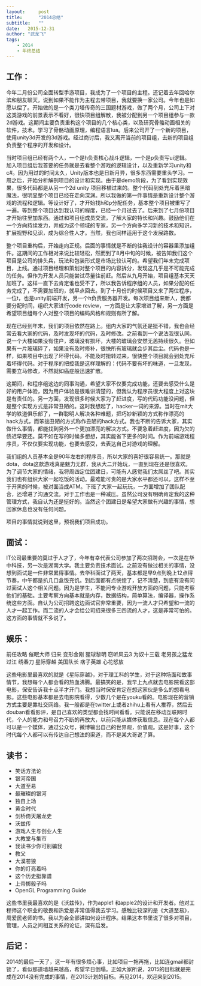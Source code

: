 ```yaml
---
layout:     post
title:      "2014总结"
subtitle:   "" 
date:   2015-12-31
author: "武龙飞"
tags:
    - 2014
    - 年终总结
---
```

## 工作：
今年二月份公司全面转型手游项目，我成为了一个项目的主程。还记着去年回哈尔滨和朋友聊天，说到如果不能作为主程去带项目，我就要换一家公司。今年也是如愿以偿了。开始做的是一个类刀塔传奇的三国题材游戏，做了两个月，公司上下对这类游戏的前景表示不看好，很快项目组解散，我被分配到另一个项目组参与一款2d游戏。这期间主要负责重构这个项目的几个核心类，以及研究骨骼动画相关的软件，技术。学习了骨骼动画原理，编程语言lua。后来公司开了一个新的项目，使用unity3d开发的3d游戏。经过商讨后，我又离开当前的项目组，去新的项目组负责整个程序的开发和设计。

当时项目组已经有两个人，一个是h负责核心战斗逻辑，一个是p负责写ui逻辑。加入项目组后我首要的任务就是去看整个游戏的逻辑设计，以及重新学习unity和c#。因为用过的时间太久，Unity版本也是日新月异，很多东西需要重头学习。一周之后，开始分析解剖项目的设计和实现。由于是demo阶段，为了看到实现效果，很多代码都是从另一个2d unity 项目移植过来的。整个代码到处充斥着黑暗魔法，很明显整个项目已经在走向深渊。所以我做的第一件事情是重新设计整个游戏的流程和逻辑。等设计好了，才开始找h和p分配任务，基本整个项目被重写了一遍。等到整个项目达到我认可的程度，已经一个月过去了。后来到了七月份项目才开始往里加东西。通过和项目组成员交流，了解大家的特长和兴趣。鼓励他们在一个方向持续发力，并成为这个领域的专家，另一个方向多学习新的技术和知识，扩展视野和见识，成为综合性人才。当然，我也同样适用于这个发展路数。


整个项目重构后，开始走向正规。后面的事情就是不断的往我设计的容器里添加组件。这期间的工作相对来说比较轻松，然而到了8月中旬的时候，被告知我们这个项目是公司的排头兵，玩法和包装形式是市场比较认可的。希望我们年末完成项目，上线。通过项目经理和策划对整个项目的内容拆分，发现这几乎是不可能完成的任务。但作为开发人员只能尝试尽量往前赶。然后从九月开始，项目组基本天天加班了。这样一直下去肯定谁也受不了，所以我告诉程序组的人员，如果分配的任务完成了，不需要加班的，就早点回去。到了十月份的时候项目又来了两位程序，一位t，也是unity前端开发，另一个h负责服务器开发。每次项目组来新人，我都要分配时间，组织大家进行code review，一方面是让大家增进了解，另一方面是希望项目组每个人对整个项目的编码风格和规则有所了解。

现在已经到年末，我们的项目依然在路上。组内大家的气氛还是挺不错，我也会经常去看大家的代码，及时发现坏的代码，及时修改。之前看到一个说法我很认同。说一个大楼如果没有住户，玻璃没有损坏，大楼的玻璃会安然无恙持续很久。但如果有一片玻璃碎了，如果没有及时修补，很快所有玻璃就会步其后尘。代码也是一样，如果项目中出现了坏得代码，不能及时扭转过来，很快整个项目就会到处充斥着坏得代码。对于程序的把控我是这样理解的：代码不要有坏的味道，一旦发现，需要立马修改，不然就如癌症般迅速扩散。

这期间，和程序组这边的同事沟通，希望大家不仅要完成功能，还要去感受什么是好的用户体验，因为用户体验是很难讲清楚的，但我认为程序员很大程度上对这块是有责任的。另一方面，发现很多时候大家为了赶进度，写的代码功能没问题，但是整个实现方式是非常丑陋的。这时我想起了，hacker一词的来源。当时在mit大学的铁道俱乐部了，一群聪明人解决各种难题，把巧妙新颖的方式称作漂亮的hack方式，而笨拙丑陋的方式称作丑陋的hack方式。我也不断的告诉大家，其实做什么事情，都能找到另外一个更加漂亮的解决方式。不要急着赶进度，因为欠的债迟早要还。莫不如在写的时候多想想，其实能省下更多的时间。作为前端游戏程序员，不仅仅要实现功能，也要去感受，去表达自己对游戏的理解。

我们组的人员基本全是90年左右的程序员，所以大家的喜好很容易统一。那就是dota，dota这款游戏真是魅力无群，我从大二开始玩，一直到现在还是很喜欢。为了调节大家的情绪，我将周四定位团建日，可能有人感觉我们太屌丝了吧。其实我们也有组织大家一起吃饭的活动。最难能可贵的是大家水平都还可以，这样不至于开黑的时候，被对面当成ATM。下班了大家一起玩玩，一方面增加了团队配合，还增进了沟通交流。对于工作也是一种减压。虽然公司没有明确肯定我的这种管理方式，我自认为还是挺好的。当然这个团建日是希望大家做有兴趣的事情，想回家休息也没有任何问题。


项目的事情就说到这里，预祝我们项目成功。

## 面试：
IT公司最重要的莫过于人才了，今年有幸代表公司参加了两次招聘会，一次是在华中科技，另一次是湖南大学。我主要负责技术面试。之前没有做过相关的事情，没想到面试是一件非常累得事情。去华科面试了两天，基本都是早9点到晚上12点得节奏，中午都是扒几口盒饭充饥。到后面都有点恍惚了，记不清楚，到底有没有问过面试人这个相关问题。因为是学生，不能问专业游戏开放方面的问题，只能考察他们的基础。主要考察方向基本就是内存，数据结构，简单算法，编译器，操作系统这些方面。自认为公司招聘这边面试官非常重要，因为一流人才只希望和一流的人才一起工作。而二流的人才会给公司招来很多三四流的人才，这是非常可怕的。这方面的事情就不多说了。

## 娱乐：
前任攻略
催眠大师
归来
变形金刚
猩球黎明
窃听风云3
为奴十三载
老男孩之猛龙过江
绣春刀
星际穿越
美国队长
痞子英雄
心花怒放


这些电影里最喜欢的就是《星际穿越》，对于理工科的学生，对于这种场面和故事情节，我想每个人都会看的热血沸腾。最搞笑的是，我早上九点就去电影院看这部电影，保安告诉我十点半才开门。我想当时保安肯定在想这家伙是多么的想看电影。这些电影基本都是去电影院看得，少数几个是在youku看的。电影现在的营销方式主要是靠社交网络。我一般都是在twitter上或者zhihu上看有人推荐，然后去douban看看影评，是自己喜欢的类型都会找时间看看。只能说在移动互联网时代，个人的能力和号召力不断的再放大，以前只能从媒体获取信息。现在每个人都可以是一个媒体，通过公众号，微博输出自己的世界观，价值观。这是好事，这个时代每个人都可以有传达自己想法的渠道，而不是某大哥说了算。

## 读书：

* 笑话方法论
* 银河帝国
* 大道至易
* 最璀璨的银河
* 独自上场
* 黄金时代
* 剑桥倚天屠龙史
* 沃兹传
* 游戏人生与创业人生
* 大教堂与集市
* 我读书少你可别骗我
* 教父
* 大漠苍狼
* 你的灯亮着吗
* 这个历史挺靠谱
* 上帝掷骰子吗
* OpenGL Programming Guide

这些书里我最喜欢的是《沃兹传》，作为apple1 和apple2的设计和开发者。他对工程师这个职业的敬畏和热爱是非常值得我去学习。感触比较深的是《大道至易》，周爱民老师的书。我以为会全部讲如何设计程序。结果这本书里说了很多对项目，管理，人员之间相互关系的论证，深有启发。

## 后记：
2014的最后一天了，这一年有很多烦心事，比如项目一拖再拖，比如连gmail都封锁了，看似那道墙越来越高，希望早日倒塌。正如大家所说，2015的目标就是完成在2014没有完成的事情，在2013计划的目标。再见2014，欢迎来到2015。